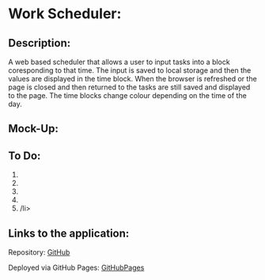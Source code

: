# Work Scheduler: 

## Description:
A web based scheduler that allows a user to input tasks into a block coresponding to that time. The input is saved
to local storage and then the values are displayed in the time block. When the browser is refreshed or the page is closed and then returned to the tasks are still saved and displayed to the page. The time blocks change colour depending on the time of the day.


## Mock-Up:





## To Do:
<ol>
  <li></li>
  <li></li>
  <li> </li>
  <li></li>
  <li>/li>
</ol>

## Links to the application:
Repository: [GitHub](https://github.com/stanno03/PasswordGenerator2.0)

Deployed via GitHub Pages: [GitHubPages](https://stanno03.github.io/PasswordGenerator2.0/)
